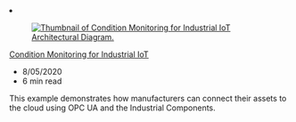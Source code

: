 <!-- This file is automatically generated by build/architectures/build_index.py. Any updates will be lost. -->

<!-- markdownlint-disable MD033 -->

<li class="grid-item item-column" data-categories="Internet of Things Analytics Containers ">
<article class="card">
    <div class="card-header has-margin-bottom-none" aria-hidden="true">
        <figure class="image diagram has-height-175 has-overflow-hidden level">
            <a href="/azure/architecture/solution-ideas/articles/condition-monitoring"><img src="/azure/architecture/browse/thumbs/condition-monitoring.png" class="diagram" alt="Thumbnail of Condition Monitoring for Industrial IoT Architectural Diagram." data-linktype="relative-path"></a>
        </figure>
    </div>
    <div class="card-content">
        <a class="card-content-title has-margin-top-none" href="/azure/architecture/solution-ideas/articles/condition-monitoring">
            <p>Condition Monitoring for Industrial IoT</p>
        </a>
        <ul class="card-content-metadata">
            <li>8/05/2020</li>
            <li>6 min read</li>
        </ul>
        <p class="card-content-description">This example demonstrates how manufacturers can connect their assets to the cloud using OPC UA and the Industrial Components.</p>
        <div class="bottom-to-top-fade is-hidden-mobile"></div>
    </div>
</article>
</li>
